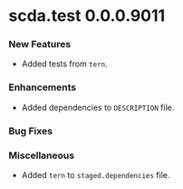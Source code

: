 # scda.test 0.0.0.9011

### New Features
* Added tests from `tern`.

### Enhancements
* Added dependencies to `DESCRIPTION` file.

### Bug Fixes

### Miscellaneous
* Added `tern` to `staged.dependencies` file.
